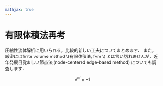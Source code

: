 ```yaml
---
mathjax: true
---
```


# 有限体積法再考

圧縮性流体解析に用いられる，比較的新しい工夫についてまとめます．
また，厳密にはfinite volume method \\(有限体積法, fvm \\) とは言い切れませんが，近年発展目覚ましい節点法 \(node-centered edge-based method\) についても調査します．

$$
e^{\pi i}=-1
$$